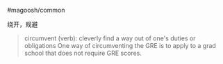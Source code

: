 #magoosh/common

绕开，规避

> circumvent (verb): cleverly find a way out of one's duties or obligations 
One way of circumventing the GRE is to apply to a grad school that does not require GRE scores. 
